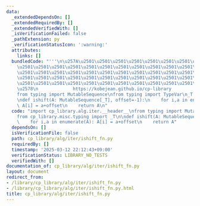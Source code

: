 ```yaml
---
data:
  _extendedDependsOn: []
  _extendedRequiredBy: []
  _extendedVerifiedWith: []
  _isVerificationFailed: false
  _pathExtension: py
  _verificationStatusIcon: ':warning:'
  attributes:
    links: []
  bundledCode: "'''\n\u257A\u2501\u2501\u2501\u2501\u2501\u2501\u2501\u2501\u2501\u2501\
    \u2501\u2501\u2501\u2501\u2501\u2501\u2501\u2501\u2501\u2501\u2501\u2501\u2501\
    \u2501\u2501\u2501\u2501\u2501\u2501\u2501\u2501\u2501\u2501\u2501\u2501\u2501\
    \u2501\u2501\u2501\u2501\u2501\u2501\u2501\u2501\u2501\u2501\u2501\u2501\u2501\
    \u2501\u2501\u2501\u2501\u2501\u2501\u2501\u2501\u2501\u2501\u2501\u2501\u2501\
    \u2578\n             https://kobejean.github.io/cp-library               \n'''\n\
    from typing import MutableSequence\nfrom typing import TypeVar\n_T = TypeVar('T')\n\
    \ndef ishift(A: MutableSequence[_T], offset=-1):\n    for i,a in enumerate(A):\
    \ A[i] = a+offset\n    return A\n"
  code: "import cp_library.alg.iter.__header__\nfrom typing import MutableSequence\n\
    from cp_library.misc.typing import _T\n\ndef ishift(A: MutableSequence[_T], offset=-1):\n\
    \    for i,a in enumerate(A): A[i] = a+offset\n    return A"
  dependsOn: []
  isVerificationFile: false
  path: cp_library/alg/iter/ishift_fn.py
  requiredBy: []
  timestamp: '2025-03-12 22:12:43+09:00'
  verificationStatus: LIBRARY_NO_TESTS
  verifiedWith: []
documentation_of: cp_library/alg/iter/ishift_fn.py
layout: document
redirect_from:
- /library/cp_library/alg/iter/ishift_fn.py
- /library/cp_library/alg/iter/ishift_fn.py.html
title: cp_library/alg/iter/ishift_fn.py
---
```

